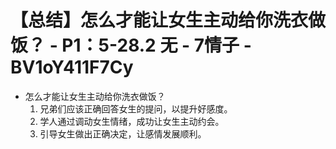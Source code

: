 # 【总结】怎么才能让女生主动给你洗衣做饭？ - P1：5-28.2 无 - 7情子 - BV1oY411F7Cy

-   怎么才能让女生主动给你洗衣做饭？
    1.  兄弟们应该正确回答女生的提问，以提升好感度。
    2.  学人通过调动女生情绪，成功让女生主动约会。
    3.  引导女生做出正确决定，让感情发展顺利。